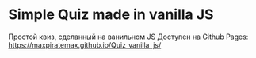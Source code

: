 # Simple Quiz made in vanilla JS
Простой квиз, сделанный на ванильном JS
Доступен на Github Pages:
https://maxpiratemax.github.io/Quiz_vanilla_js/
